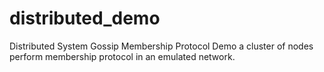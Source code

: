 # distributed_demo

Distributed System
Gossip Membership Protocol Demo
a cluster of nodes perform membership protocol in an emulated network.
